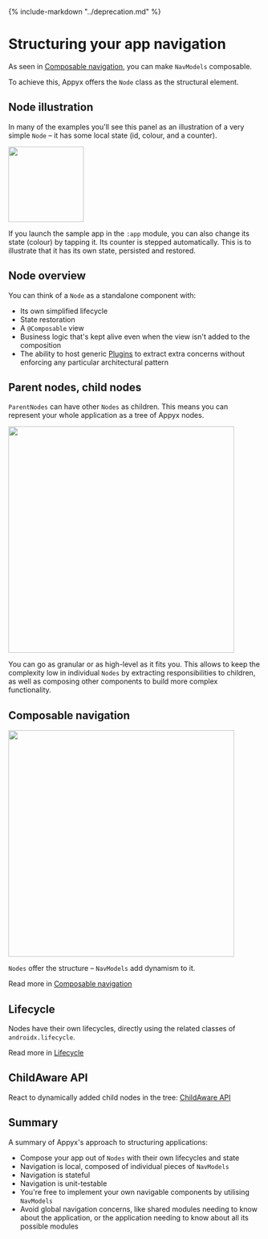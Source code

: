 {% include-markdown "../deprecation.md" %}

# Structuring your app navigation

As seen in [Composable navigation](../navigation/composable-navigation.md), you can make `NavModels`
composable.

To achieve this, Appyx offers the `Node` class as the structural element.

## Node illustration

In many of the examples you'll see this panel as an illustration of a very simple `Node` – it has some local state (id, colour, and a counter).

<img src="https://i.imgur.com/09qR6zl.png" width="150">

If you launch the sample app in the `:app` module, you can also change its state (colour) by tapping it. Its counter is stepped automatically. This is to illustrate that it has its own state, persisted and restored.

## Node overview

You can think of a `Node` as a standalone component with:

- Its own simplified lifecycle
- State restoration
- A `@Composable` view
- Business logic that's kept alive even when the view isn't added to the composition
- The ability to host generic [Plugins](../apps/plugins.md) to extract extra concerns without enforcing any particular architectural pattern

## Parent nodes, child nodes

`ParentNodes` can have other `Nodes` as children. This means you can represent your whole application as a tree of Appyx nodes.

<img src="https://i.imgur.com/iwSxuZi.png" width="450">

You can go as granular or as high-level as it fits you. This allows to keep the complexity low in individual `Nodes` by extracting responsibilities to children, as well as composing other components to build more complex functionality.

## Composable navigation

<img src="https://i.imgur.com/hKvOs3w.gif" width="450">

`Nodes` offer the structure – `NavModels` add dynamism to it.

Read more in [Composable navigation](../navigation/composable-navigation.md)

## Lifecycle

Nodes have their own lifecycles, directly using the related classes of `androidx.lifecycle`.

Read more in [Lifecycle](../apps/lifecycle.md)

## ChildAware API

React to dynamically added child nodes in the tree: [ChildAware API](childaware.md)

## Summary

A summary of Appyx's approach to structuring applications:

- Compose your app out of `Nodes` with their own lifecycles and state
- Navigation is local, composed of individual pieces of `NavModels`
- Navigation is stateful
- Navigation is unit-testable
- You're free to implement your own navigable components by utilising `NavModels`
- Avoid global navigation concerns, like shared modules needing to know about the application, or the application needing to know about all its possible modules
